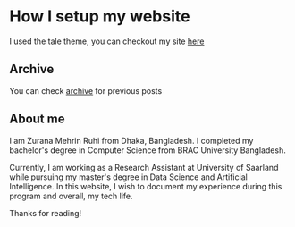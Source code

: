 # How I setup my website

I used the tale theme, you can checkout my site [here](https://zmruhi1.github.io)

## Archive

You can check [archive](https://zmruhi1.github.io/archive/) for previous posts

## About me

I am Zurana Mehrin Ruhi from Dhaka, Bangladesh. I completed my bachelor's degree in Computer Science from BRAC University Bangladesh.

Currently, I am working as a Research Assistant at University of Saarland while pursuing my master's degree in Data Science and Artificial Intelligence. In this website, I wish to document my experience during this program and overall, my tech life. 

Thanks for reading!

